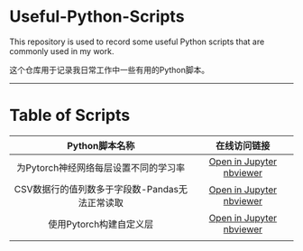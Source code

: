 # Useful-Python-Scripts

This repository is used to record some useful Python scripts that are commonly used in my work.

这个仓库用于记录我日常工作中一些有用的Python脚本。

---

# Table of Scripts

|                 Python脚本名称                 |                                                                                                                                                                  在线访问链接                                                                                                                                                                  |
| :--------------------------------------------: | :--------------------------------------------------------------------------------------------------------------------------------------------------------------------------------------------------------------------------------------------------------------------------------------------------------------------------------------------: |
|     为Pytorch神经网络每层设置不同的学习率     |                                                                        [Open in Jupyter nbviewer](https://nbviewer.jupyter.org/urls/raw.githubusercontent.com/YaoXiao-CS/Useful-Python-Scripts/main/Scripts_folder/Different_learningRete_for_eachLayer_of_Pytorch.ipynb)                                                                        |
| CSV数据行的值列数多于字段数-Pandas无法正常读取 |                                                                          [Open in Jupyter nbviewer](https://nbviewer.jupyter.org/urls/raw.githubusercontent.com/YaoXiao-CS/Useful-Python-Scripts/main/Scripts_folder/CSV数据行的列数多于字段数-Pandas无法正常读取.ipynb)                                                                          |
|            使用Pytorch构建自定义层            | [Open in Jupyter nbviewer](https://nbviewer.jupyter.org/urls/raw.githubusercontent.com/YaoXiao-CS/Useful-Python-Scripts/main/Scripts_folder/使用Pytorch构建自定义层.ipynb) |
|                                                |                                                                                                                                                                                                                                                                                                                                                |
